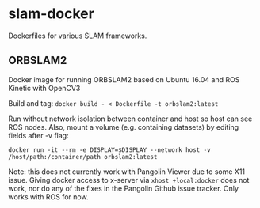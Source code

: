 # slam-docker
Dockerfiles for various SLAM frameworks.


## ORBSLAM2

Docker image for running ORBSLAM2 based on Ubuntu 16.04 and ROS Kinetic with OpenCV3

Build and tag: `docker build - < Dockerfile -t orbslam2:latest`

Run without network isolation between container and host so host can see ROS nodes. Also, mount a volume (e.g. containing datasets) by editing fields after -v flag:

```
docker run -it --rm -e DISPLAY=$DISPLAY --network host -v /host/path:/container/path orbslam2:latest
```


Note: this does not currently work with Pangolin Viewer due to some X11 issue. Giving docker access to x-server via `xhost +local:docker` does not work, nor do any of the fixes in the Pangolin Github issue tracker. Only works with ROS for now.
